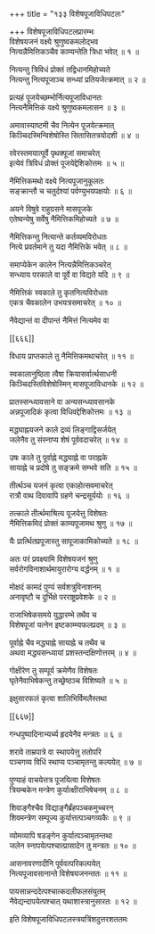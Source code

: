 +++
title = "१३३ विशेषपूजाविधिपटलः"

+++
विशेषपूजाविधिपटलप्रारम्भः  
विशेषयजनं वक्ष्ये श्रुणुष्वकमलोद्भव  
नित्यन्नैमित्तिकञ्चैव काम्यन्तेति त्रिधा भवेत् ॥ १ ॥


नित्यन्तु त्रिविधं प्रोक्तं तद्विधानमिहोच्यते  
नित्यन्तु नित्यपूजाञ्च सन्ध्यां प्रतियजेत्क्रमात् ॥ २ ॥


प्रत्यहं पूजयेच्छम्भोर्नित्यपूजाविधानतः  
नित्यनैमित्तिकं वक्ष्ये श्रुणुष्वकमलासन ॥ ३ ॥


अमावास्याष्टमी चैव नित्येन पूजयेत्क्रमात्  
किञ्चिदस्मिन्विशेषोस्ति सितासितत्रयोदशी ॥ ४ ॥


रवेरस्तमयात्पूर्वे पृथक्पूजां समाचरेत्  
इत्येवं त्रिविधं प्रोक्तं पूजयेद्देशिकोत्तमः ॥ ५ ॥


नैमित्तिकमथो वक्ष्ये नित्यपूजानुकूलतः  
सङ्क्रान्तौ च चतुर्दश्यां पर्वण्युभयपक्षयोः ॥ ६ ॥


अयने विषुवे राहुग्रसने मासपूजके  
एतेष्वन्येषु सर्वेषु नैमित्तिकमिहोच्यते ॥ ७ ॥


नैमित्तिकन्तु नित्यान्ते कर्तव्यमविरोधतः  
नित्ये प्रवर्तमाने तु यदा नैमित्तिके भवेत् ॥ ८ ॥


समाप्येकेन कालेन नित्यन्नैमित्तिकञ्चरेत्  
सन्ध्याय परकाले वा पूर्वे वा विद्यते यदि ॥ ९ ॥


नैमित्तिकं स्वकाले तु कृतनित्यविरोधतः  
एकत्र चैवकालेन उभयत्रसमाचरेत् ॥ १० ॥


नैवेद्यान्तं वा दीपान्तं नैमित्तं नित्यमेव वा  

[[६६६]]  

विधाय प्राप्तकाले तु नैमित्तिकमथाचरेत् ॥ ११ ॥


स्वकालानुष्ठिता त्वैषा क्रियासर्वार्त्थसाधनी  
किञ्चिदस्तिविशेषोस्मिन् मासपूजाविधानके ॥ १२ ॥


प्रातस्सन्ध्यावसाने वा अन्यसन्ध्यावसानके  
अन्नपूजादिकं कृत्वा विधिवद्देशिकोत्तमः ॥ १३ ॥


मद्ध्याह्नयजने काले द्रव्यं लिङ्गाद्विसर्जयेत्  
जलेनैव तु संस्नाप्य शेषं पूर्ववदाचरेत् ॥ १४ ॥


उषः काले तु पूर्वाह्ने मद्ध्याह्ने वा पराह्नके  
सायाह्ने च प्रदोषे तु सङ्क्रमे सम्भवे सति ॥ १५ ॥


तीर्त्थञ्च यजनं कृत्वा एकाहोत्सवमाचरेत्  
रात्रौ वाथ दिवावापि ग्रहणे चन्द्रसूर्ययोः ॥ १६ ॥


तत्काले तीर्त्थमाश्रित्य पूजयेत्तु विशेषतः  
नैमित्तिकमिदं प्रोक्तं काम्यपूजामथ श्रुणु ॥ १७ ॥


यैः प्रार्त्थितप्रपूजास्तु सापूजाकामिकोच्यते ॥ १८ ॥


अतः परं प्रवक्ष्यामि विशेषयजनं श्रुणु  
सर्वरोगविनाशार्थमायुरारोग्य वर्द्धनम् ॥ १ ॥


मोक्षदं कामदं पुण्यं सर्वशत्रुविनाशनम्  
अनावृष्टौ च दुर्भिक्षे परराष्ट्रप्रवेशके ॥ २ ॥


राजाभिषेकसमये युद्धारम्भे तथैव च  
विशेषपूजां यत्नेन इष्टकाम्म्यफलप्रदम् ॥ ३ ॥


पूर्वाह्ने चैव मद्ध्याह्ने सायाह्ने च तथैव च  
अथवा मद्ध्यसन्ध्यायां प्रशस्तन्दक्षिणोत्तरम् ॥ ४ ॥


गोक्षीरेण तु सम्पूर्य क्रमेणैव विशेषतः  
घृतेनैवाभिषेकन्तु तच्छ्रेष्ठञ्च विशिष्यते ॥ ५ ॥


इक्षुसारफलं कृत्वा शालिभिर्विमलैस्तथा  

[[६६७]]  

गन्धपुष्पादिनाभ्यर्च्य हृदयेनैव मन्त्रतः ॥ ६ ॥


शरावे ताम्रपात्रे वा स्थापयेत्तु ततोपरि  
पञ्चगव्य विधिं स्थाप्य पञ्चामृतन्तु कल्पयेत् ॥ ७ ॥


पुण्याहं वाचयेत्तत्र पूजयित्वा विशेषतः  
त्रियम्बकेन मन्त्रेण कुर्यात्क्षीराभिषेचनम् ॥ ८ ॥


शिवाङ्गैश्चैव विद्याङ्गैर्ब्रंहपञ्चकमुच्चरन्  
शिवमन्त्रेण सम्पूज्य कुर्यात्तत्पञ्चगव्यकैः ॥ ९ ॥


व्योमव्यापि षडङ्गेन कुर्यात्पञ्चामृतन्तथा  
जलेन स्नापयेत्पश्चात्प्रासादेन तु मन्त्रतः ॥ १० ॥


आसनावरणादीनि पूर्ववत्परिकल्पयेत्  
नित्यपूजावसानान्ते विशेषयजनन्ततः ॥ ११ ॥


पायसान्नन्ददेत्पश्चात्कदलीफलसंयुतम्  
नैवेद्यन्दापयेत्पश्चात् यथाशास्त्रानुसारतः ॥ १२ ॥


इति विशेषपूजाविधिपटलस्त्रयत्रिंशदुत्तरशततमः  
